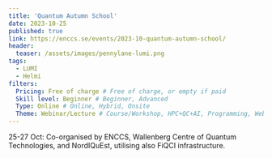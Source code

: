```yaml
---
title: 'Quantum Autumn School'
date: 2023-10-25
published: true
link: https://enccs.se/events/2023-10-quantum-autumn-school/
header:
  teaser: /assets/images/pennylane-lumi.png
tags:
  - LUMI
  - Helmi
filters:
  Pricing: Free of charge # Free of charge, or empty if paid
  Skill level: Beginner # Beginner, Advanced
  Type: Online # Online, Hybrid, Onsite
  Theme: Webinar/Lecture # Course/Workshop, HPC+QC+AI, Programming, Webinar/Lecture
---
```

25-27 Oct: Co-organised by ENCCS, Wallenberg Centre of Quantum Technologies, and NordIQuEst, utilising also FiQCI infrastructure.

